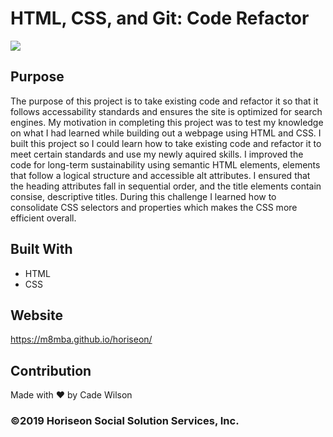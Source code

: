 # HTML, CSS, and Git: Code Refactor

<img src="./images/screenshot.png">

## Purpose

The purpose of this project is to take existing code and refactor it so that it follows accessability standards and ensures the site is optimized for search engines. My motivation in completing this project was to test my knowledge on what I had learned while building out a webpage using HTML and CSS. I built this project so I could learn how to take existing code and refactor it to meet certain standards and use my newly aquired skills. I improved the code for long-term sustainability using semantic HTML elements, elements that follow a logical structure and accessible alt attributes. I ensured that the heading attributes fall in sequential order, and the title elements contain consise, descriptive titles. During this challenge I learned how to consolidate CSS selectors and properties which makes the CSS more efficient overall. 

## Built With
* HTML
* CSS

## Website
https://m8mba.github.io/horiseon/

## Contribution
Made with ❤️ by Cade Wilson

### ©️2019 Horiseon Social Solution Services, Inc.
